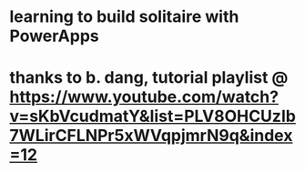 # learning to build solitaire with PowerApps
# thanks to b. dang, tutorial playlist @ https://www.youtube.com/watch?v=sKbVcudmatY&list=PLV8OHCUzIb7WLirCFLNPr5xWVqpjmrN9q&index=12